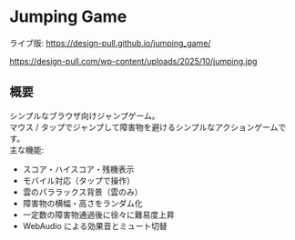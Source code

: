 # Jumping Game

ライブ版: https://design-pull.github.io/jumping_game/

https://design-pull.com/wp-content/uploads/2025/10/jumping.jpg

## 概要
シンプルなブラウザ向けジャンプゲーム。  
マウス / タップでジャンプして障害物を避けるシンプルなアクションゲームです。  
主な機能:
- スコア・ハイスコア・残機表示
- モバイル対応（タップで操作）
- 雲のパララックス背景（雲のみ）
- 障害物の横幅・高さをランダム化
- 一定数の障害物通過後に徐々に難易度上昇
- WebAudio による効果音とミュート切替
